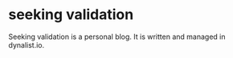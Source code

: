 # seeking validation
Seeking validation is a personal blog. It is written and managed in dynalist.io. 
